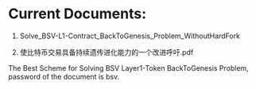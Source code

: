 # Current Documents:

1. Solve_BSV-L1-Contract_BackToGenesis_Problem_WithoutHardFork

2. 使比特币交易具备持续遗传进化能力的一个改进呼吁.pdf

The Best Scheme for Solving BSV Layer1-Token BackToGenesis Problem, password of the document is bsv.

